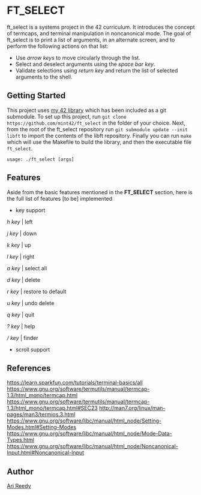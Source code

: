 # FT_SELECT

ft_select is a systems project in the 42 curriculum. It introduces the concept of termcaps, and terminal manipulation in noncanonical mode. The goal of ft_select is to print a list of arguments, in an alternate screen, and to perform the following actions on that list:

- Use _arrow keys_ to move circularly through the list.
- Select and deselect arguments using the _space bar key_.
- Validate selections using _return key_ and return the list of selected arguments to the shell.

## Getting Started

This project uses [my 42 library](https://github.com/mint42/lib) which has been included as a git submodule. To set up this project, run `git clone https://github.com/mint42/ft_select` in the folder of your choice. Next, from the root of the ft_select repository run `git submodule update --init libft` to import the contents of the libft repository. Finally you can run `make` which will use the Makefile to build the library, and then the executable file `ft_select`.

```
usage: ./ft_select [args]
```

## Features

Aside from the basic features mentioned in the __FT_SELECT__ section, here is the full list of features [to be] implemented

- key support

_h key_ | left

_j key_ | down 

_k key_ | up

_l key_ | right

_a key_ | select all

_d key_ | delete

_r key_ | restore to default

_u key_ | undo delete

_q key_ | quit

_? key_ | help

_/ key_ | finder				

- scroll support

## References 

https://learn.sparkfun.com/tutorials/terminal-basics/all
https://www.gnu.org/software/termutils/manual/termcap-1.3/html_mono/termcap.html
https://www.gnu.org/software/termutils/manual/termcap-1.3/html_mono/termcap.html#SEC23
http://man7.org/linux/man-pages/man3/termios.3.html
https://www.gnu.org/software/libc/manual/html_node/Setting-Modes.html#Setting-Modes
https://www.gnu.org/software/libc/manual/html_node/Mode-Data-Types.html
https://www.gnu.org/software/libc/manual/html_node/Noncanonical-Input.html#Noncanonical-Input

## Author

[Ari Reedy](https://github.com/mint42/)
